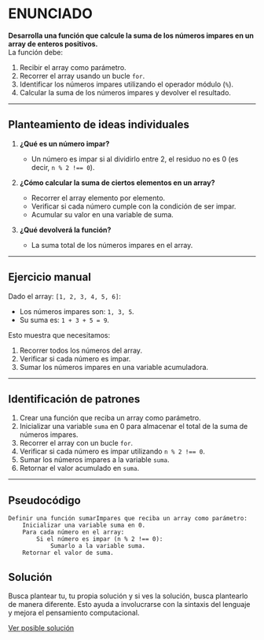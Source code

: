 # ENUNCIADO  
**Desarrolla una función que calcule la suma de los números impares en un array de enteros positivos.**  
La función debe:  
1. Recibir el array como parámetro.  
2. Recorrer el array usando un bucle `for`.  
3. Identificar los números impares utilizando el operador módulo (`%`).  
4. Calcular la suma de los números impares y devolver el resultado.  

---

## Planteamiento de ideas individuales  
1. **¿Qué es un número impar?**  
   - Un número es impar si al dividirlo entre 2, el residuo no es 0 (es decir, `n % 2 !== 0`).  

2. **¿Cómo calcular la suma de ciertos elementos en un array?**  
   - Recorrer el array elemento por elemento.  
   - Verificar si cada número cumple con la condición de ser impar.  
   - Acumular su valor en una variable de suma.  

3. **¿Qué devolverá la función?**  
   - La suma total de los números impares en el array.  

---

## Ejercicio manual  
Dado el array: `[1, 2, 3, 4, 5, 6]`:  
- Los números impares son: `1, 3, 5`.  
- Su suma es: `1 + 3 + 5 = 9`.  

Esto muestra que necesitamos:  
1. Recorrer todos los números del array.  
2. Verificar si cada número es impar.  
3. Sumar los números impares en una variable acumuladora.  

---

## Identificación de patrones  
1. Crear una función que reciba un array como parámetro.  
2. Inicializar una variable `suma` en 0 para almacenar el total de la suma de números impares.  
3. Recorrer el array con un bucle `for`.  
4. Verificar si cada número es impar utilizando `n % 2 !== 0`.  
5. Sumar los números impares a la variable `suma`.  
6. Retornar el valor acumulado en `suma`.  

---

## Pseudocódigo  
```plaintext
Definir una función sumarImpares que reciba un array como parámetro:
    Inicializar una variable suma en 0.
    Para cada número en el array:
        Si el número es impar (n % 2 !== 0):
            Sumarlo a la variable suma.
    Retornar el valor de suma.

```

## Solución

Busca plantear tu, tu propia solución y si ves la solución, busca plantearlo de manera diferente. Esto ayuda a involucrarse con la sintaxis del lenguaje y mejora el pensamiento computacional.

[Ver posible solución](./Ejercicio7.js)
